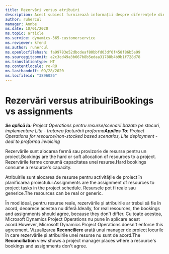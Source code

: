 ```yaml
---
title: Rezervări versus atribuiri
description: Acest subiect furnizează informații despre diferențele dintre rezervările de resurse și atribuirile de resurse.
author: ruhercul
manager: Annbe
ms.date: 10/01/2020
ms.topic: article
ms.service: dynamics-365-customerservice
ms.reviewer: kfend
ms.author: ruhercul
ms.openlocfilehash: fa99783e52dbcdeaf80bbfd03df0f458f86b5e99
ms.sourcegitcommit: a2c3cd49a3b667b8b5edaa31788b4b9b1f728d78
ms.translationtype: HT
ms.contentlocale: ro-RO
ms.lasthandoff: 09/28/2020
ms.locfileid: "3896026"
---
```

# <a name="bookings-vs-assignments"></a><span data-ttu-id="44870-103">Rezervări versus atribuiri</span><span class="sxs-lookup"><span data-stu-id="44870-103">Bookings vs assignments</span></span>

<span data-ttu-id="44870-104">_**Se aplică la:** Project Operations pentru resurse/scenarii bazate pe stocuri, implementare Lite - tratarea facturării proforma_</span><span class="sxs-lookup"><span data-stu-id="44870-104">_**Applies To:** Project Operations for resource/non-stocked based scenarios, Lite deployment - deal to proforma invoicing_</span></span>

<span data-ttu-id="44870-105">Rezervările sunt alocarea fermă sau provizorie de resurse pentru un proiect.</span><span class="sxs-lookup"><span data-stu-id="44870-105">Bookings are the hard or soft allocation of resources to a project.</span></span> <span data-ttu-id="44870-106">Rezervările ferme consumă capacitatea unei resurse.</span><span class="sxs-lookup"><span data-stu-id="44870-106">Hard bookings consume a resource's capacity.</span></span> 

<span data-ttu-id="44870-107">Atribuirile sunt alocarea de resurse pentru activitățile de proiect în planificarea proiectului.</span><span class="sxs-lookup"><span data-stu-id="44870-107">Assignments are the assignment of resources to project tasks in the project schedule.</span></span> <span data-ttu-id="44870-108">Resursele pot fi reale sau generice.</span><span class="sxs-lookup"><span data-stu-id="44870-108">The resources can be real or generic.</span></span> 

<span data-ttu-id="44870-109">În mod ideal, pentru resurse reale, rezervările și atribuirile ar trebui să fie în acord, deoarece acestea nu diferă.</span><span class="sxs-lookup"><span data-stu-id="44870-109">Ideally, for real resources, the bookings and assignments should agree, because they don't differ.</span></span> <span data-ttu-id="44870-110">Cu toate acestea, Microsoft Dynamics Project Operations nu pune în aplicare acest acord.</span><span class="sxs-lookup"><span data-stu-id="44870-110">However, Microsoft Dynamics Project Operations doesn't enforce this agreement.</span></span> <span data-ttu-id="44870-111">Vizualizarea **Reconciliere** arată unui manager de proiect locurile în care rezervările și atribuirile unei resurse nu sunt de acord.</span><span class="sxs-lookup"><span data-stu-id="44870-111">The **Reconciliation** view shows a project manager places where a resource's bookings and assignments don't agree.</span></span>
